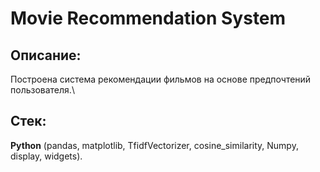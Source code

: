 # Movie Recommendation System
## Описание:
Построена система рекомендации фильмов на основе предпочтений пользователя.\
## Стек:
**Python** (pandas, matplotlib, TfidfVectorizer, cosine_similarity, Numpy, display, widgets).
